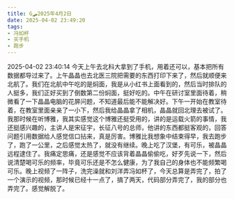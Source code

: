 ```yaml
---
title: G🛹2025年4月2日
date: 2025-04-02 23:49:20
tags:
- 冯如杯
- 买手机
- 跑步
---
```


2025-04-02 23:40:14
今天上午去北科大拿到了手机，用着还可以，基本把所有数据都导过来了。上午晶晶也去北医三院把需要的东西打印下来了，然后就顺便来北航了。我们在北航中午吃的是焖面，我是从小红书上面看到的，然后当时排队的人挺多，我们正好买到了倒数第二份焖面，挺好吃的。中午在研讨室里面待着，稍微看了一下晶晶电脑的花屏问题，不知道最后能不能解决好。下午一开始在教室待着，在教室里面亲亲了一小下，然后我给晶晶拿了相机，晶晶就回北理去被试了。我那时候在听博雅，我其实感觉这个博雅还挺受用的，讲的是运载火箭的事情，我还挺感兴趣的，主讲人是宋征宇，长征八号的总师，他讲的东西都挺客观的，回答问题引用数据给人感觉信口拈来，真是厉害。博雅比我想象中结束得早，我去跑步了，跑了一公里，之后感觉太热了，就没有继续。晚上吃了汉堡，有可乐，被晶晶远程逮住了。我痛定思痛，还是感觉不应该背着晶晶偷偷吃，好歹先说一下，然后说清楚喝可乐的频率，毕竟可乐还是不怎么健康，为了我自己的身体也不能频繁喝可乐。晚上视频了一阵子，洗完澡就和刘洋弄冯如杯了，今天总算是弄完了，拍了一个演示的视频，那时候已经十一点了，搞了两天，代码部分弄完了，我的部分也弄完了。感觉解脱了。
